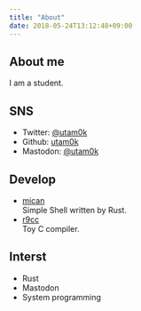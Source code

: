 ```yaml
---
title: "About"
date: 2018-05-24T13:12:48+09:00
---
```


## About me
I am a student.

## SNS
- Twitter: [@utam0k](https://twitter.com/utam0k)
- Github: [utam0k](https://github.com/utam0k)
- Mastodon: [@utam0k](https://friends.nico/@utam0k)

## Develop
- [mican](https://github.com/utam0k/mican)  
Simple Shell written by Rust.
- [r9cc](https://github.com/utam0k/r9cc)  
Toy C compiler.

## Interst
- Rust
- Mastodon
- System programming

